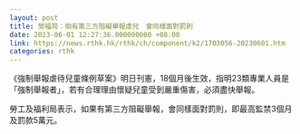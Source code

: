 ```yaml
---
layout: post
title: 勞福局：倘有第三方阻礙舉報虐兒　會同樣面對罰則
date: 2023-06-01 12:27:36.000000000 +08:00
link: https://news.rthk.hk/rthk/ch/component/k2/1703056-20230601.htm
categories: rthk
---
```


《強制舉報虐待兒童條例草案》明日刊憲，18個月後生效，指明23類專業人員是「強制舉報者」，若有合理理由懷疑兒童受到嚴重傷害，必須盡快舉報。　

勞工及福利局表示，如果有第三方阻礙舉報，會同樣面對罰則，即最高監禁3個月及罰款5萬元。
